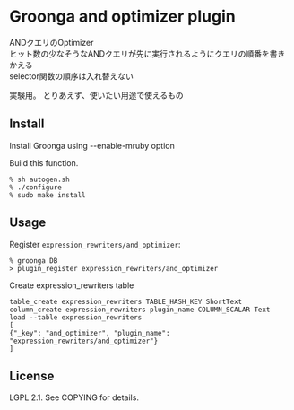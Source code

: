 # Groonga and optimizer plugin

ANDクエリのOptimizer  
ヒット数の少なそうなANDクエリが先に実行されるようにクエリの順番を書きかえる  
selector関数の順序は入れ替えない

実験用。 とりあえず、使いたい用途で使えるもの

## Install

Install Groonga using --enable-mruby option

Build this function.

    % sh autogen.sh
    % ./configure
    % sudo make install

## Usage

Register `expression_rewriters/and_optimizer`:

    % groonga DB
    > plugin_register expression_rewriters/and_optimizer

Create expression_rewriters table

```
table_create expression_rewriters TABLE_HASH_KEY ShortText
column_create expression_rewriters plugin_name COLUMN_SCALAR Text
load --table expression_rewriters
[
{"_key": "and_optimizer", "plugin_name": "expression_rewriters/and_optimizer"}
]
```

## License

LGPL 2.1. See COPYING for details.
